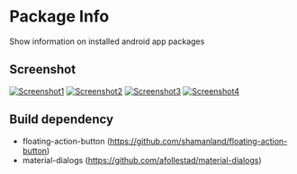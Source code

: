 # Package Info
Show information on installed android app packages

## Screenshot
[![Screenshot1](https://lh3.googleusercontent.com/-9hb6iEz3GzI/VSZWN6RhaRI/AAAAAAAABrI/sAmWEnS7QkQ/s400/100_kk_1.png)](https://lh3.googleusercontent.com/-9hb6iEz3GzI/VSZWN6RhaRI/AAAAAAAABrI/sAmWEnS7QkQ/s0/100_kk_1.png)
[![Screenshot2](https://lh6.googleusercontent.com/-q_WhLMEbobA/VSZWN7eM9_I/AAAAAAAABrI/lJKt6OEytwQ/s400/100_kk_2.png)](https://lh6.googleusercontent.com/-q_WhLMEbobA/VSZWN7eM9_I/AAAAAAAABrI/lJKt6OEytwQ/s0/100_kk_2.png)
[![Screenshot3](https://lh6.googleusercontent.com/-PRAqs702big/VSZWNkAxuNI/AAAAAAAABrI/hIk9fQGK3U8/s400/100_kk_3.png)](https://lh6.googleusercontent.com/-PRAqs702big/VSZWNkAxuNI/AAAAAAAABrI/hIk9fQGK3U8/s0/100_kk_3.png)
[![Screenshot4](https://lh6.googleusercontent.com/-ZtRavCdTwQw/VSZWOQfSY8I/AAAAAAAABrI/5JXs7mGWy7Y/s400/100_kk_4.png)](https://lh6.googleusercontent.com/-ZtRavCdTwQw/VSZWOQfSY8I/AAAAAAAABrI/5JXs7mGWy7Y/s0/100_kk_4.png)

## Build dependency
- floating-action-button (https://github.com/shamanland/floating-action-button)
- material-dialogs (https://github.com/afollestad/material-dialogs)
